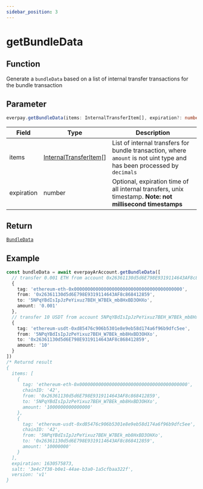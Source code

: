 ```yaml
---
sidebar_position: 3
---
```


# getBundleData

## Function

Generate a `bundleData` based on a list of internal transfer transactions for the bundle transaction

## Parameter

```ts
everpay.getBundleData(items: InternalTransferItem[], expiration?: number)
```

|Field|Type|Description|
|---|---|---|
|items|[InternalTransferItem](../types#internaltransferitem)[] | List of internal transfers for bundle transaction, where `amount` is not uint type and has been processed by `decimals`|
|expiration|number|Optional, expiration time of all internal transfers, unix timestamp. **Note: not millisecond timestamps**|

## Return

[`BundleData`](../types#bundledata)

## Example

```ts
const bundleData = await everpayArAccount.getBundleData([
  // transfer 0.001 ETH from account 0x26361130d5d6E798E9319114643AF8c868412859 to account 5NPqYBdIsIpJzPeYixuz7BEH_W7BEk_mb8HxBD3OHXo
  {
    tag: 'ethereum-eth-0x0000000000000000000000000000000000000000',
    from: '0x26361130d5d6E798E9319114643AF8c868412859',
    to: '5NPqYBdIsIpJzPeYixuz7BEH_W7BEk_mb8HxBD3OHXo',
    amount: '0.001'
  },
  // transfer 10 USDT from account 5NPqYBdIsIpJzPeYixuz7BEH_W7BEk_mb8HxBD3OHXo to account 0x26361130d5d6E798E9319114643AF8c868412859
  {
    tag: 'ethereum-usdt-0xd85476c906b5301e8e9eb58d174a6f96b9dfc5ee',
    from: '5NPqYBdIsIpJzPeYixuz7BEH_W7BEk_mb8HxBD3OHXo',
    to: '0x26361130d5d6E798E9319114643AF8c868412859',
    amount: '10'
  }
])
/* Returnd result
{
  items: [
    {
      tag: 'ethereum-eth-0x0000000000000000000000000000000000000000',
      chainID: '42',
      from: '0x26361130d5d6E798E9319114643AF8c868412859',
      to: '5NPqYBdIsIpJzPeYixuz7BEH_W7BEk_mb8HxBD3OHXo',
      amount: '1000000000000000'
    },
    {
      tag: 'ethereum-usdt-0xd85476c906b5301e8e9eb58d174a6f96b9dfc5ee',
      chainID: '42',
      from: '5NPqYBdIsIpJzPeYixuz7BEH_W7BEk_mb8HxBD3OHXo',
      to: '0x26361130d5d6E798E9319114643AF8c868412859',
      amount: '10000000'
    }
  ],
  expiration: 1630575873,
  salt: '3e4c7f38-b0e1-44ae-b3a0-1a5cfbaa322f',
  version: 'v1'
}
```

